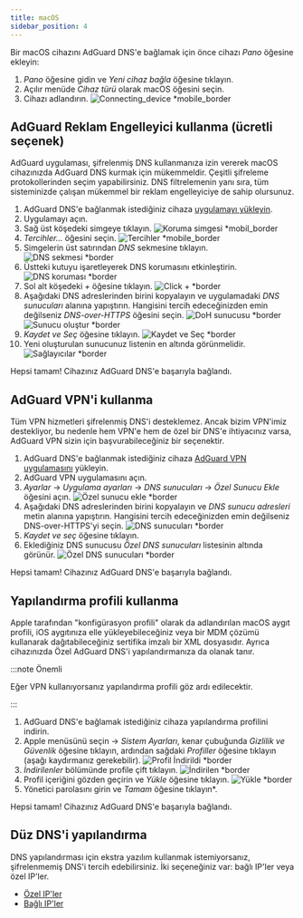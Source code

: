 ```yaml
---
title: macOS
sidebar_position: 4
---
```


Bir macOS cihazını AdGuard DNS'e bağlamak için önce cihazı _Pano_ öğesine ekleyin:

1. _Pano_ öğesine gidin ve _Yeni cihaz bağla_ öğesine tıklayın.
2. Açılır menüde _Cihaz türü_ olarak macOS öğesini seçin.
3. Cihazı adlandırın.
   ![Connecting\_device \*mobile\_border](https://cdn.adtidy.org/content/kb/dns/private/new_dns/connect/mac_ab/choose_mac.png)

## AdGuard Reklam Engelleyici kullanma (ücretli seçenek)

AdGuard uygulaması, şifrelenmiş DNS kullanmanıza izin vererek macOS cihazınızda AdGuard DNS kurmak için mükemmeldir. Çeşitli şifreleme protokollerinden seçim yapabilirsiniz. DNS filtrelemenin yanı sıra, tüm sisteminizde çalışan mükemmel bir reklam engelleyiciye de sahip olursunuz.

1. AdGuard DNS'e bağlanmak istediğiniz cihaza [uygulamayı yükleyin](https://adguard.com/adguard-mac/overview.html).
2. Uygulamayı açın.
3. Sağ üst köşedeki simgeye tıklayın.
   ![Koruma simgesi \*mobil\_border](https://cdn.adtidy.org/content/kb/dns/private/new_dns/connect/mac_ab/mac_step3.png)
4. _Tercihler..._ öğesini seçin.
   ![Tercihler \*mobile\_border](https://cdn.adtidy.org/content/kb/dns/private/new_dns/connect/mac_ab/mac_step4.png)
5. Simgelerin üst satırından _DNS_ sekmesine tıklayın.
   ![DNS sekmesi \*border](https://cdn.adtidy.org/content/kb/dns/private/new_dns/connect/mac_ab/mac_step5.png)
6. Üstteki kutuyu işaretleyerek DNS korumasını etkinleştirin.
   ![DNS koruması \*border](https://cdn.adtidy.org/content/kb/dns/private/new_dns/connect/mac_ab/mac_step6.png)
7. Sol alt köşedeki _+_ öğesine tıklayın.
   ![Click + \*border](https://cdn.adtidy.org/content/kb/dns/private/new_dns/connect/mac_ab/mac_step7.png)
8. Aşağıdaki DNS adreslerinden birini kopyalayın ve uygulamadaki _DNS sunucuları_ alanına yapıştırın. Hangisini tercih edeceğinizden emin değilseniz _DNS-over-HTTPS_ öğesini seçin.
   ![DoH sunucusu \*border](https://cdn.adtidy.org/content/kb/dns/private/new_dns/connect/mac_ab/mac_step8_1.png)
   ![Sunucu oluştur \*border](https://cdn.adtidy.org/content/kb/dns/private/new_dns/connect/mac_ab/mac_step8_2.png)
9. _Kaydet ve Seç_ öğesine tıklayın.
   ![Kaydet ve Seç \*border](https://cdn.adtidy.org/content/kb/dns/private/new_dns/connect/mac_ab/mac_step9.png)
10. Yeni oluşturulan sunucunuz listenin en altında görünmelidir.
    ![Sağlayıcılar \*border](https://cdn.adtidy.org/content/kb/dns/private/new_dns/connect/mac_ab/mac_step10.png)

Hepsi tamam! Cihazınız AdGuard DNS'e başarıyla bağlandı.

## AdGuard VPN'i kullanma

Tüm VPN hizmetleri şifrelenmiş DNS'i desteklemez. Ancak bizim VPN'imiz destekliyor, bu nedenle hem VPN'e hem de özel bir DNS'e ihtiyacınız varsa, AdGuard VPN sizin için başvurabileceğiniz bir seçenektir.

1. AdGuard DNS'e bağlanmak istediğiniz cihaza [AdGuard VPN uygulamasını](https://adguard-vpn.com/mac/overview.html) yükleyin.
2. AdGuard VPN uygulamasını açın.
3. _Ayarlar_ → _Uygulama ayarları_ → _DNS sunucuları_ → _Özel Sunucu Ekle_ öğesini açın.
   ![Özel sunucu ekle \*border](https://cdn.adtidy.org/content/kb/dns/private/new_dns/connect/mac_vpn/mac_step3.png)
4. Aşağıdaki DNS adreslerinden birini kopyalayın ve _DNS sunucu adresleri_ metin alanına yapıştırın. Hangisini tercih edeceğinizden emin değilseniz DNS-over-HTTPS'yi seçin.
   ![DNS sunucuları \*border](https://cdn.adtidy.org/content/kb/dns/private/new_dns/connect/mac_vpn/mac_step4.png)
5. _Kaydet ve seç_ öğesine tıklayın.
6. Eklediğiniz DNS sunucusu _Özel DNS sunucuları_ listesinin altında görünür.
   ![Özel DNS sunucuları \*border](https://cdn.adtidy.org/content/kb/dns/private/new_dns/connect/mac_vpn/mac_step6.png)

Hepsi tamam! Cihazınız AdGuard DNS'e başarıyla bağlandı.

## Yapılandırma profili kullanma

Apple tarafından "konfigürasyon profili" olarak da adlandırılan macOS aygıt profili, iOS aygıtınıza elle yükleyebileceğiniz veya bir MDM çözümü kullanarak dağıtabileceğiniz sertifika imzalı bir XML dosyasıdır. Ayrıca cihazınızda Özel AdGuard DNS'i yapılandırmanıza da olanak tanır.

:::note Önemli

Eğer VPN kullanıyorsanız yapılandırma profili göz ardı edilecektir.

:::

1. AdGuard DNS'e bağlamak istediğiniz cihaza yapılandırma profilini indirin.
2. Apple menüsünü seçin → _Sistem Ayarları_, kenar çubuğunda _Gizlilik ve Güvenlik_ öğesine tıklayın, ardından sağdaki _Profiller_ öğesine tıklayın (aşağı kaydırmanız gerekebilir).
   ![Profil İndirildi \*border](https://cdn.adtidy.org/content/kb/dns/private/new_dns/connect/mac_profile/mac_step2.png)
3. _İndirilenler_ bölümünde profile çift tıklayın.
   ![İndirilen \*border](https://cdn.adtidy.org/content/kb/dns/private/new_dns/connect/mac_profile/mac_step3.png)
4. Profil içeriğini gözden geçirin ve _Yükle_ öğesine tıklayın.
   ![Yükle \*border](https://cdn.adtidy.org/content/kb/dns/private/new_dns/connect/mac_profile/mac_step4.png)
5. Yönetici parolasını girin ve _Tamam_ öğesine tıklayın\*.

Hepsi tamam! Cihazınız AdGuard DNS'e başarıyla bağlandı.

## Düz DNS'i yapılandırma

DNS yapılandırması için ekstra yazılım kullanmak istemiyorsanız, şifrelenmemiş DNS'i tercih edebilirsiniz. İki seçeneğiniz var: bağlı IP'ler veya özel IP'ler.

- [Özel IP'ler](/private-dns/connect-devices/other-options/dedicated-ip.md)
- [Bağlı IP'ler](/private-dns/connect-devices/other-options/linked-ip.md)
